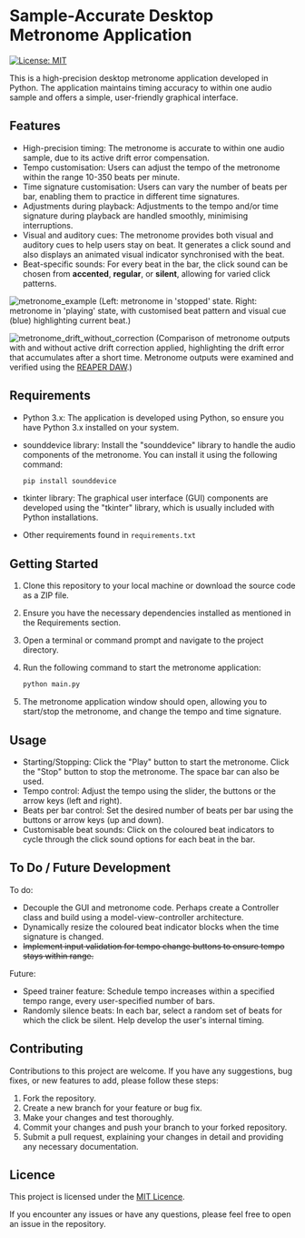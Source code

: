 # Sample-Accurate Desktop Metronome Application
[![License: MIT](https://img.shields.io/badge/License-MIT-yellow.svg)](https://opensource.org/licenses/MIT)

This is a high-precision desktop metronome application developed in Python. The application maintains timing accuracy to within one audio sample and offers a simple, user-friendly graphical interface.

## Features

- High-precision timing: The metronome is accurate to within one audio sample, due to its active drift error compensation.
- Tempo customisation: Users can adjust the tempo of the metronome within the range 10-350 beats per minute.
- Time signature customisation: Users can vary the number of beats per bar, enabling them to practice in different time signatures.
- Adjustments during playback: Adjustments to the tempo and/or time signature during playback are handled smoothly, minimising interruptions.
- Visual and auditory cues: The metronome provides both visual and auditory cues to help users stay on beat. It generates a click sound and also displays an animated visual indicator synchronised with the beat.
- Beat-specific sounds: For every beat in the bar, the click sound can be chosen from **accented**, **regular**, or **silent**, allowing for varied click patterns.

![metronome_example](https://github.com/rg1990/python-metronome/assets/70291897/506adb84-6e0f-4796-afd1-4f124832152b)
(Left: metronome in 'stopped' state. Right: metronome in 'playing' state, with customised beat pattern and visual cue (blue) highlighting current beat.)


![metronome_drift_without_correction](https://github.com/rg1990/python-metronome/assets/70291897/4224202b-bf8b-4d2e-922f-325c4d328a4e)
(Comparison of metronome outputs with and without active drift correction applied, highlighting the drift error that accumulates after a short time. Metronome outputs were examined and verified using the [REAPER DAW](https://www.reaper.fm/).)

## Requirements

- Python 3.x: The application is developed using Python, so ensure you have Python 3.x installed on your system.
- sounddevice library: Install the "sounddevice" library to handle the audio components of the metronome. You can install it using the following command:

  ```bash
  pip install sounddevice
  ```

- tkinter library: The graphical user interface (GUI) components are developed using the "tkinter" library, which is usually included with Python installations.
- Other requirements found in `requirements.txt`

## Getting Started

1. Clone this repository to your local machine or download the source code as a ZIP file.
2. Ensure you have the necessary dependencies installed as mentioned in the Requirements section.
3. Open a terminal or command prompt and navigate to the project directory.
4. Run the following command to start the metronome application:

   ```bash
   python main.py
   ```

5. The metronome application window should open, allowing you to start/stop the metronome, and change the tempo and time signature.

## Usage

- Starting/Stopping: Click the "Play" button to start the metronome. Click the "Stop" button to stop the metronome. The space bar can also be used.
- Tempo control: Adjust the tempo using the slider, the buttons or the arrow keys (left and right).
- Beats per bar control: Set the desired number of beats per bar using the buttons or arrow keys (up and down).
- Customisable beat sounds: Click on the coloured beat indicators to cycle through the click sound options for each beat in the bar.


## To Do / Future Development
To do:
- Decouple the GUI and metronome code. Perhaps create a Controller class and build using a model-view-controller architecture.
- Dynamically resize the coloured beat indicator blocks when the time signature is changed.
- ~~Implement input validation for tempo change buttons to ensure tempo stays within range.~~

Future:
- Speed trainer feature: Schedule tempo increases within a specified tempo range, every user-specified number of bars.
- Randomly silence beats: In each bar, select a random set of beats for which the click be silent. Help develop the user's internal timing.


## Contributing

Contributions to this project are welcome. If you have any suggestions, bug fixes, or new features to add, please follow these steps:

1. Fork the repository.
2. Create a new branch for your feature or bug fix.
3. Make your changes and test thoroughly.
4. Commit your changes and push your branch to your forked repository.
5. Submit a pull request, explaining your changes in detail and providing any necessary documentation.

## Licence

This project is licensed under the [MIT Licence](https://opensource.org/licenses/MIT).


If you encounter any issues or have any questions, please feel free to open an issue in the repository.
